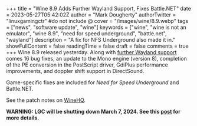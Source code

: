 +++
title = "Wine 8.9 Adds Further Wayland Support, Fixes Battle.NET"
date = 2023-05-27T05:42:02Z
author = "Mark Dougherty"
authorTwitter = "linuxgamingctr" #do not include @
cover = "/images/wine/8.9.webp"
tags = ["news", "software update", "wine"]
keywords = ["wine", "wine is not an emulator", "wine 8.9", "need for speed underground", "battle.net", "wayland"]
description = "A fix for NFS Underground also made it in."
showFullContent = false
readingTime = false
draft = false
comments = true
+++
Wine 8.9 released yesterday. Along with [further Wayland support](https://gitlab.winehq.org/wine/wine/-/merge_requests/2712) comes 16 bug fixes, an update to the Mono engine (version 8), completion of the PE conversion in the PostScript driver, GdiPlus performance improvements, and doppler shift support in DirectSound.

Game-specific fixes are included for *Need for Speed Underground* and Battle.NET.

See the patch notes on [WineHQ](https://www.winehq.org//announce/8.9).

**WARNING: LGC will be shutting down March 7, 2024. See this [post](https://linuxgamingcentral.com/posts/the-end-of-lgc/) for more details.**

